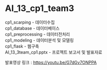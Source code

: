 # AI_13_cp1_team3  

cp1_scarping - 데이터수집  
cp1_database - 데이터베이스  
cp1_preprocessing - 데이터전처리  
cp1_modeling - 데이터분석 및 모델링  
cp1_flask - 웹구축  
AI_13_3team_cp1.pptx - 프로젝트 보고서 및 발표자료  

발표영상 링크 : https://youtu.be/G7dGv7ONPPA
